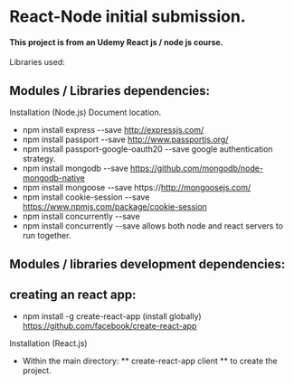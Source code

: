 # React-Node initial submission.

#### This project is from an Udemy React js / node js course.

Libraries used:

## Modules / Libraries dependencies:

Installation (Node.js)                                                                Document location.

* npm install express --save                                                  http://expressjs.com/
* npm install passport --save                                                 http://www.passportjs.org/
* npm install passport-google-oauth20 --save            google authentication strategy.
* npm install mongodb --save                                                  https://github.com/mongodb/node-mongodb-native
* npm install mongoose --save                                                 https://http://mongoosejs.com/
* npm install cookie-session --save                                           https://www.npmjs.com/package/cookie-session
* npm install concurrently --save
* npm install concurrently --save               allows both node and react servers to run together.



## Modules / libraries development dependencies:


## creating an react app:
* npm install -g create-react-app                       (install globally)    https://github.com/facebook/create-react-app

Installation (React.js)

* Within the main directory: ** create-react-app client ** to create the project. 

